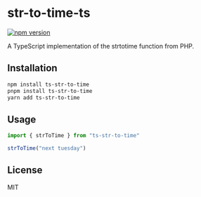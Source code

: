 # str-to-time-ts
[![npm version](https://img.shields.io/npm/v/PACKAGE_NAME.svg)](https://www.npmjs.com/package/str-to-time-ts)

A TypeScript implementation of the strtotime function from PHP.

## Installation

```bash
npm install ts-str-to-time
pnpm install ts-str-to-time
yarn add ts-str-to-time
```

## Usage

```ts
import { strToTime } from "ts-str-to-time"

strToTime("next tuesday")
```

## License

MIT
